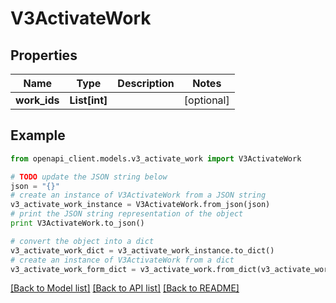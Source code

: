 # V3ActivateWork


## Properties
Name | Type | Description | Notes
------------ | ------------- | ------------- | -------------
**work_ids** | **List[int]** |  | [optional] 

## Example

```python
from openapi_client.models.v3_activate_work import V3ActivateWork

# TODO update the JSON string below
json = "{}"
# create an instance of V3ActivateWork from a JSON string
v3_activate_work_instance = V3ActivateWork.from_json(json)
# print the JSON string representation of the object
print V3ActivateWork.to_json()

# convert the object into a dict
v3_activate_work_dict = v3_activate_work_instance.to_dict()
# create an instance of V3ActivateWork from a dict
v3_activate_work_form_dict = v3_activate_work.from_dict(v3_activate_work_dict)
```
[[Back to Model list]](../README.md#documentation-for-models) [[Back to API list]](../README.md#documentation-for-api-endpoints) [[Back to README]](../README.md)


